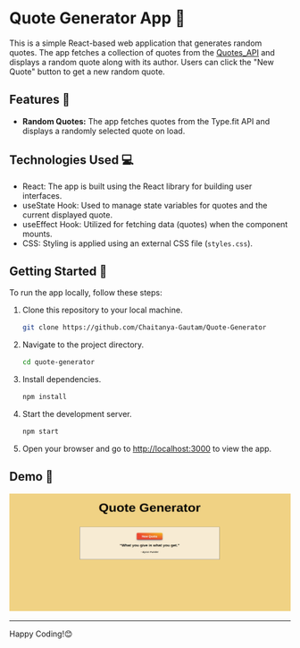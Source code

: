 # Quote Generator App 📜

This is a simple React-based web application that generates random quotes. The app fetches a collection of quotes from the [Quotes_API](https://github.com/Chaitanya-Gautam/Quotes_API/) and displays a random quote along with its author. Users can click the "New Quote" button to get a new random quote.

## Features 🌟

- **Random Quotes:** The app fetches quotes from the Type.fit API and displays a randomly selected quote on load.


## Technologies Used 💻

- React: The app is built using the React library for building user interfaces.
- useState Hook: Used to manage state variables for quotes and the current displayed quote.
- useEffect Hook: Utilized for fetching data (quotes) when the component mounts.
- CSS: Styling is applied using an external CSS file (`styles.css`).

## Getting Started 🚀

To run the app locally, follow these steps:

1. Clone this repository to your local machine.
   ```bash
   git clone https://github.com/Chaitanya-Gautam/Quote-Generator
   ```

2. Navigate to the project directory.
   ```bash
   cd quote-generator
   ```

3. Install dependencies.
   ```bash
   npm install
   ```

4. Start the development server.
   ```bash
   npm start
   ```

5. Open your browser and go to [http://localhost:3000](http://localhost:3000) to view the app.


## Demo 🎥

![Demo](https://github.com/Chaitanya-Gautam/Quote-Generator/blob/main/quoteGenerator.png)



---
Happy Coding!😊





